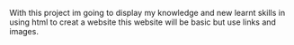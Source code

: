 With this project im going to display my knowledge and new learnt skills in using html
to creat a website 
this website will be basic but use links and images.
